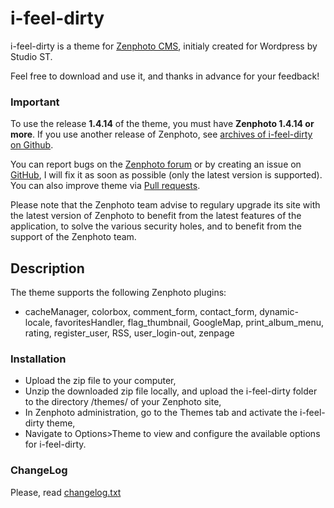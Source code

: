 ﻿i-feel-dirty
============

i-feel-dirty is a theme for [Zenphoto CMS](http://www.zenphoto.org), initialy created for Wordpress by Studio ST.

Feel free to download and use it, and thanks in advance for your feedback!

### Important
To use the release **1.4.14** of the theme, you must have **Zenphoto 1.4.14 or more**.
If you use another release of Zenphoto, see [archives of i-feel-dirty on Github](https://github.com/vincent3569/i-feel-dirty/releases).

You can report bugs on the [Zenphoto forum](http://www.zenphoto.org/support/) or by creating an issue on [GitHub](https://github.com/vincent3569/i-feel-dirty/issues), I will fix it as soon as possible (only the latest version is supported).
You can also improve theme via [Pull requests](https://github.com/vincent3569/i-feel-dirty/pulls).

Please note that the Zenphoto team advise to regulary upgrade its site with the latest version of Zenphoto to benefit from the latest features of the application, to solve the various security holes, and to benefit from the support of the Zenphoto team.

Description
-----------

The theme supports the following Zenphoto plugins:
- cacheManager, colorbox, comment_form, contact_form, dynamic-locale, favoritesHandler, flag_thumbnail, GoogleMap, print_album_menu, rating, register_user, RSS, user_login-out, zenpage

### Installation
- Upload the zip file to your computer,
- Unzip the downloaded zip file locally, and upload the i-feel-dirty folder to the directory /themes/ of your Zenphoto site,
- In Zenphoto administration, go to the Themes tab and activate the i-feel-dirty theme,
- Navigate to Options>Theme to view and configure the available options for i-feel-dirty.

### ChangeLog
Please, read [changelog.txt](https://github.com/vincent3569/i-feel-dirty/blob/master/changelog.txt)
